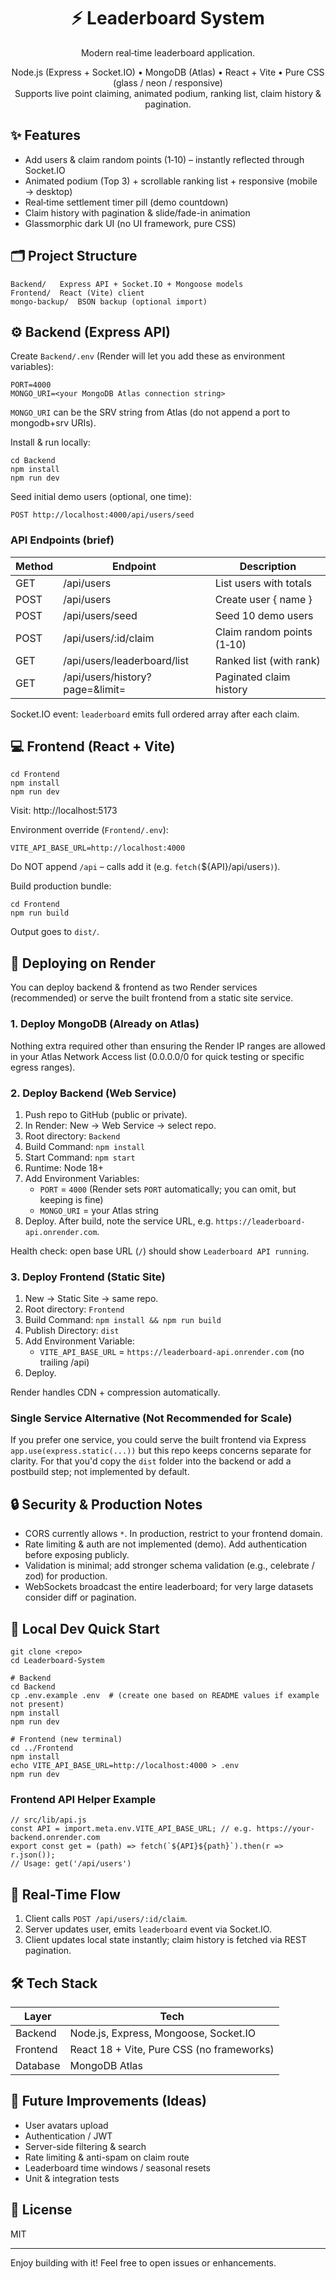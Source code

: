 <div align="center">

# ⚡ Leaderboard System

Modern real‑time leaderboard application.

Node.js (Express + Socket.IO) • MongoDB (Atlas) • React + Vite • Pure CSS (glass / neon / responsive)  
Supports live point claiming, animated podium, ranking list, claim history & pagination.

</div>

## ✨ Features
- Add users & claim random points (1‑10) – instantly reflected through Socket.IO
- Animated podium (Top 3) + scrollable ranking list + responsive (mobile → desktop)
- Real‑time settlement timer pill (demo countdown)
- Claim history with pagination & slide/fade-in animation
- Glassmorphic dark UI (no UI framework, pure CSS)

## 🗂 Project Structure
```
Backend/   Express API + Socket.IO + Mongoose models
Frontend/  React (Vite) client
mongo-backup/  BSON backup (optional import)
```

## ⚙️ Backend (Express API)

Create `Backend/.env` (Render will let you add these as environment variables):
```
PORT=4000
MONGO_URI=<your MongoDB Atlas connection string>
```
`MONGO_URI` can be the SRV string from Atlas (do not append a port to mongodb+srv URIs).

Install & run locally:
```
cd Backend
npm install
npm run dev
```

Seed initial demo users (optional, one time):
```
POST http://localhost:4000/api/users/seed
```

### API Endpoints (brief)
| Method | Endpoint | Description |
| ------ | -------- | ----------- |
| GET | /api/users | List users with totals |
| POST | /api/users | Create user { name } |
| POST | /api/users/seed | Seed 10 demo users |
| POST | /api/users/:id/claim | Claim random points (1‑10) |
| GET | /api/users/leaderboard/list | Ranked list (with rank) |
| GET | /api/users/history?page=&limit= | Paginated claim history |

Socket.IO event: `leaderboard` emits full ordered array after each claim.

## 💻 Frontend (React + Vite)
```
cd Frontend
npm install
npm run dev
```
Visit: http://localhost:5173

Environment override (`Frontend/.env`):
```
VITE_API_BASE_URL=http://localhost:4000
```
Do NOT append `/api` – calls add it (e.g. `fetch(`${API}/api/users`)`).

Build production bundle:
```
cd Frontend
npm run build
```
Output goes to `dist/`.

## 🚀 Deploying on Render

You can deploy backend & frontend as two Render services (recommended) or serve the built frontend from a static site service.

### 1. Deploy MongoDB (Already on Atlas)
Nothing extra required other than ensuring the Render IP ranges are allowed in your Atlas Network Access list (0.0.0.0/0 for quick testing or specific egress ranges).

### 2. Deploy Backend (Web Service)
1. Push repo to GitHub (public or private).  
2. In Render: New → Web Service → select repo.  
3. Root directory: `Backend`  
4. Build Command: `npm install`  
5. Start Command: `npm start`  
6. Runtime: Node 18+  
7. Add Environment Variables:  
	- `PORT` = `4000` (Render sets `PORT` automatically; you can omit, but keeping is fine)  
	- `MONGO_URI` = your Atlas string  
8. Deploy. After build, note the service URL, e.g. `https://leaderboard-api.onrender.com`.

Health check: open base URL (`/`) should show `Leaderboard API running`.

### 3. Deploy Frontend (Static Site)
1. New → Static Site → same repo.  
2. Root directory: `Frontend`  
3. Build Command: `npm install && npm run build`  
4. Publish Directory: `dist`  
5. Add Environment Variable:  
	- `VITE_API_BASE_URL` = `https://leaderboard-api.onrender.com` (no trailing /api)  
6. Deploy.  

Render handles CDN + compression automatically.

### Single Service Alternative (Not Recommended for Scale)
If you prefer one service, you could serve the built frontend via Express `app.use(express.static(...))` but this repo keeps concerns separate for clarity. For that you'd copy the `dist` folder into the backend or add a postbuild step; not implemented by default.

## 🔒 Security & Production Notes
- CORS currently allows `*`. In production, restrict to your frontend domain.
- Rate limiting & auth are not implemented (demo). Add authentication before exposing publicly.
- Validation is minimal; add stronger schema validation (e.g., celebrate / zod) for production.
- WebSockets broadcast the entire leaderboard; for very large datasets consider diff or pagination.

## 🧪 Local Dev Quick Start
```
git clone <repo>
cd Leaderboard-System

# Backend
cd Backend
cp .env.example .env  # (create one based on README values if example not present)
npm install
npm run dev

# Frontend (new terminal)
cd ../Frontend
npm install
echo VITE_API_BASE_URL=http://localhost:4000 > .env
npm run dev
```

### Frontend API Helper Example
```
// src/lib/api.js
const API = import.meta.env.VITE_API_BASE_URL; // e.g. https://your-backend.onrender.com
export const get = (path) => fetch(`${API}${path}`).then(r => r.json());
// Usage: get('/api/users')
```

## 📡 Real-Time Flow
1. Client calls `POST /api/users/:id/claim`.
2. Server updates user, emits `leaderboard` event via Socket.IO.
3. Client updates local state instantly; claim history is fetched via REST pagination.

## 🛠 Tech Stack
| Layer | Tech |
| ----- | ---- |
| Backend | Node.js, Express, Mongoose, Socket.IO |
| Frontend | React 18 + Vite, Pure CSS (no frameworks) |
| Database | MongoDB Atlas |

## 🧩 Future Improvements (Ideas)
- User avatars upload
- Authentication / JWT
- Server-side filtering & search
- Rate limiting & anti-spam on claim route
- Leaderboard time windows / seasonal resets
- Unit & integration tests

## 📄 License
MIT

---
Enjoy building with it! Feel free to open issues or enhancements.
